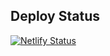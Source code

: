 ## Deploy Status

[![Netlify Status](https://api.netlify.com/api/v1/badges/0517e0c0-5fda-42fd-9ca5-50fc49a189e1/deploy-status)](https://app.netlify.com/sites/upreal/deploys)
